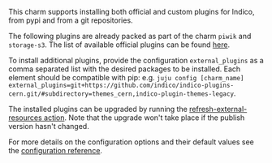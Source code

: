 This charm supports installing both official and custom plugins for Indico, from pypi and from a git repositories.

The following plugins are already packed as part of the charm `piwik` and `storage-s3`. The list of available official plugins can be found [here](https://github.com/indico/indico-plugins).

To install additional plugins, provide the configuration `external_plugins` as a comma separated list with the desired packages to be installed. Each element should be compatible with pip:  e.g. `juju config [charm_name] external_plugins=git+https://github.com/indico/indico-plugins-cern.git/#subdirectory=themes_cern,indico-plugin-themes-legacy`.

The installed plugins can be upgraded by running the [refresh-external-resources action](https://charmhub.io/indico/actions#refresh-external-resources). Note that the upgrade won't take place if the publish version hasn't changed.

For more details on the configuration options and their default values see the [configuration reference](https://charmhub.io/indico/configure).
